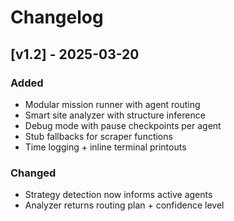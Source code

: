 # Changelog

## [v1.2] - 2025-03-20
### Added
- Modular mission runner with agent routing
- Smart site analyzer with structure inference
- Debug mode with pause checkpoints per agent
- Stub fallbacks for scraper functions
- Time logging + inline terminal printouts

### Changed
- Strategy detection now informs active agents
- Analyzer returns routing plan + confidence level
